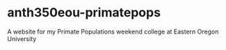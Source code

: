 # anth350eou-primatepops

A website for my Primate Populations weekend college at Eastern Oregon University

